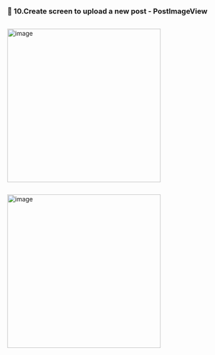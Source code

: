 ### 🔷 10.Create screen to upload a new post - PostImageView

```swift

```

<img width="350" alt="image" src="">

```swift

```

<img width="350" alt="image" src="">
